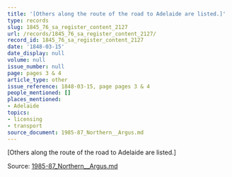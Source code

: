 ```yaml
---
title: '[Others along the route of the road to Adelaide are listed.]'
type: records
slug: 1845_76_sa_register_content_2127
url: /records/1845_76_sa_register_content_2127/
record_id: 1845_76_sa_register_content_2127
date: '1848-03-15'
date_display: null
volume: null
issue_number: null
page: pages 3 & 4
article_type: other
issue_reference: 1848-03-15, page pages 3 & 4
people_mentioned: []
places_mentioned:
- Adelaide
topics:
- licensing
- transport
source_document: 1985-87_Northern__Argus.md
---
```


[Others along the route of the road to Adelaide are listed.]

Source: [1985-87_Northern__Argus.md](/downloads/markdown/1985-87_Northern__Argus.md)

